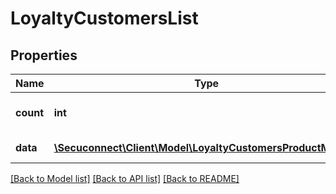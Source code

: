 # LoyaltyCustomersList

## Properties
Name | Type | Description | Notes
------------ | ------------- | ------------- | -------------
**count** | **int** | Number of existing loyalty customers | 
**data** | [**\Secuconnect\Client\Model\LoyaltyCustomersProductModel[]**](LoyaltyCustomersProductModel.md) | GET Loyalty/Customers | 

[[Back to Model list]](../README.md#documentation-for-models) [[Back to API list]](../README.md#documentation-for-api-endpoints) [[Back to README]](../../README.md)


